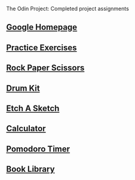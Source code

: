 The Odin Project: Completed project assignments      

<h2><a href="https://thorney29.github.io/the_odin_project/google-homepage/index.html">Google Homepage</a></h2>
      <h2><a href="https://thorney29.github.io/the_odin_project/practice-exercises/index.html">Practice Exercises</a></h2>
      <h2><a href="https://thorney29.github.io/the_odin_project/rock_paper_scissors/index.html">Rock Paper Scissors</a></h2>
      <h2><a href="https://thorney29.github.io/the_odin_project/JavaScript30-master/01 - JavaScript Drum Kit/index-START.html">Drum Kit</a></h2>
      <h2><a href="https://thorney29.github.io/the_odin_project/etch_a_sketch/index.html">Etch A Sketch</a></h2>
      <h2><a href="https://thorney29.github.io/the_odin_project/calculator/index.html">Calculator</a></h2>
      <h2><a href="https://thorney29.github.io/the_odin_project/pomodoro/index.html">Pomodoro Timer</a></h2>
 	  <h2><a href="https://thorney29.github.io/the_odin_project/https://thorney29.github.io/the_odin_project/book-library/index.html">Book Library</a></h2>